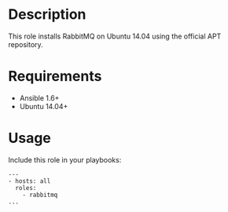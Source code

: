 # Description
This role installs RabbitMQ on Ubuntu 14.04 using the official APT repository.

# Requirements

* Ansible 1.6+
* Ubuntu 14.04+

# Usage
Include this role in your playbooks:
```
---
- hosts: all
  roles:
    - rabbitmq
...
```
